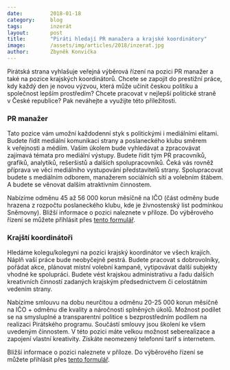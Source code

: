 ```yaml
---
date:         2018-01-18
category:     blog
tags:         inzerát
layout:       post
title:        "Piráti hledají PR manažera a krajské koordinátory"
image:        /assets/img/articles/2018/inzerat.jpg
author:       Zbyněk Konvička
---
```

 
Pirátská strana vyhlašuje veřejná výběrová řízení na pozici PR manažer a také na pozice krajských koordinátorů. Chcete se zapojit do prestižní práce, kdy každý den je novou výzvou, která může učinit českou politiku a společnost lepším prostředím? Chcete pracovat v nejlepší politické straně v České republice? Pak neváhejte a využijte této příležitosti.

### PR manažer

Tato pozice vám umožní každodenní styk s politickými i mediálními elitami. Budete řídit mediální komunikaci strany a poslaneckého klubu směrem k veřejnosti a médiím. Vaším úkolem bude vyhledávat a zpracovávat zajímavá témata pro mediální výstupy. Budete řídit tým PR pracovníků, grafiků, analytiků, rešeršistů a dalších spolupracovníků. Čeká vás rovněž příprava ve věci mediálního vystupování představitelů strany. Spolupracovat budete s mediálním odborem, manažerem sociálních sítí a volebním štábem. A budete se věnovat dalším atraktivním činnostem.

Nabízíme odměnu 45 až 56 000 korun měsíčně na IČO (část odměny bude hrazena z rozpočtu poslaneckého klubu, kde je živnostenský list podmínkou Sněmovny). Bližší informace o pozici naleznete v příloze. Do výběrového řízení se můžete přihlásit přes [tento formulář](https://airtable.com/shrmvAqKj7gPe46ec).

### Krajští koordinátoři

Hledáme kolegu/kolegyni na pozici krajský koordinátor ve všech krajích. Náplň vaší práce bude neobyčejně pestrá. Budete pracovat s dobrovolníky, pořádat akce, plánovat místní volební kampaně, vytipovávat další subjekty vhodné ke spolupráci. Budete vést krajskou administrativu a řadu dalších kreativních činností zadaných krajským předsednictvem či celostátním vedením strany.

Nabízíme smlouvu na dobu neurčitou a odměnu 20-25 000 korun měsíčně na IČO + odměnu dle kvality a náročnosti splněných úkolů. Možnost podílet se na smysluplné a transparentní politice s bezprostředním podílem na realizaci Pirátského programu. Součástí smlouvy jsou školení ke všem uvedeným činnostem. V této pozici máte velkou možnost seberealizace a zapojení vlastní kreativity. Získáte neomezený telefonní tarif s internetem.

Bližší informace o pozici naleznete v příloze. Do výběrového řízení se můžete přihlásit přes [tento formulář](https://airtable.com/shrlaQnuRzXUbf3KP).
